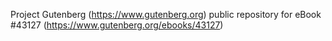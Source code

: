 Project Gutenberg (https://www.gutenberg.org) public repository for eBook #43127 (https://www.gutenberg.org/ebooks/43127)
